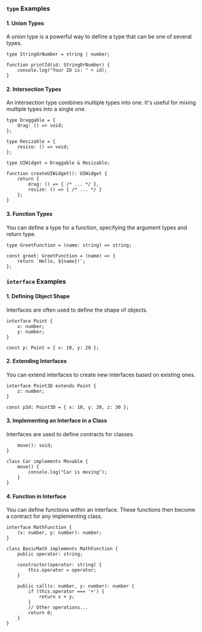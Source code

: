 
### `type` Examples

#### 1. Union Types

A union type is a powerful way to define a type that can be one of several types.


```
type StringOrNumber = string | number;

function printId(id: StringOrNumber) {
    console.log("Your ID is: " + id);
}
``` 

#### 2. Intersection Types

An intersection type combines multiple types into one. It's useful for mixing multiple types into a single one.


```
type Draggable = {
    drag: () => void;
};

type Resizable = {
    resize: () => void;
};

type UIWidget = Draggable & Resizable;

function createUIWidget(): UIWidget {
    return {
        drag: () => { /* ... */ },
        resize: () => { /* ... */ }
    };
}
``` 

#### 3. Function Types

You can define a type for a function, specifying the argument types and return type.


```
type GreetFunction = (name: string) => string;

const greet: GreetFunction = (name) => {
    return `Hello, ${name}!`;
};
``` 

### `interface` Examples

#### 1. Defining Object Shape

Interfaces are often used to define the shape of objects.


```
interface Point {
    x: number;
    y: number;
}

const p: Point = { x: 10, y: 20 };
``` 

#### 2. Extending Interfaces

You can extend interfaces to create new interfaces based on existing ones.

```
interface Point3D extends Point {
    z: number;
}

const p3d: Point3D = { x: 10, y: 20, z: 30 };
``` 

#### 3. Implementing an Interface in a Class

Interfaces are used to define contracts for classes.


```interface Movable {
    move(): void;
}

class Car implements Movable {
    move() {
        console.log("Car is moving");
    }
}
``` 

#### 4. Function in Interface

You can define functions within an interface. These functions then become a contract for any implementing class.


```
interface MathFunction {
    (x: number, y: number): number;
}

class BasicMath implements MathFunction {
    public operator: string;

    constructor(operator: string) {
        this.operator = operator;
    }

    public call(x: number, y: number): number {
        if (this.operator === '+') {
            return x + y;
        }
        // Other operations...
        return 0;
    }
}
``` 
